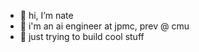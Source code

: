 - 👋 hi, I’m nate
- 👀 i'm an ai engineer at jpmc, prev @ cmu
- 🌱 just trying to build cool stuff

<!---
cxnnate/cxnnate is a ✨ special ✨ repository because its `README.md` (this file) appears on your GitHub profile.
You can click the Preview link to take a look at your changes.
--->
